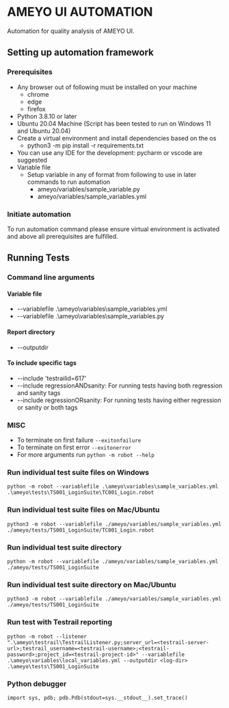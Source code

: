 # AMEYO UI AUTOMATION
Automation for quality analysis of AMEYO UI.

## Setting up automation framework
### Prerequisites
- Any browser out of following must be installed on your machine
  - chrome
  - edge
  - firefox
- Python 3.8.10 or later
- Ubuntu 20.04 Machine (Script has been tested to run on Windows 11 and Ubuntu 20.04)
- Create a virtual environment and install dependencies based on the os
  - python3 -m pip install -r requirements.txt
- You can use any IDE for the development: pycharm or vscode are suggested
- Variable file
  - Setup variable in any of format from following to use in later commands to run automation
    - ameyo/variables/sample_variable.py
    - ameyo/variables/sample_variables.yml
### Initiate automation 
To run automation command please ensure virtual environment is activated and above all prerequisites are fulfilled.


## Running Tests

### Command line arguments
#### Variable file
  - --variablefile .\ameyo\variables\sample_variables.yml
  - --variablefile .\ameyo\variables\sample_variables.py
#### Report directory
  - --outputdir <path-to-dir>
#### To include specific tags
  - --include 'testrailid=617' 
  - --include regressionANDsanity: For running tests having both regression and sanity tags
  - --include regressionORsanity: For running tests having either regression or sanity or both tags
### MISC
  - To terminate on first failure `--exitonfailure`
  - To terminate on first error `--exitonerror`
  - For more arguments run `python -m robot --help`


### Run individual test suite files on Windows
`python -m robot --variablefile .\ameyo\variables\sample_variables.yml .\ameyo\tests\TS001_LoginSuite\TC001_Login.robot`

### Run individual test suite files on Mac/Ubuntu
`python3 -m robot --variablefile ./ameyo/variables/sample_variables.yml ./ameyo/tests/TS001_LoginSuite/TC001_Login.robot`

### Run individual test suite directory
`python -m robot --variablefile ./ameyo/variables/sample_variables.yml ./ameyo/tests/TS001_LoginSuite` 

### Run individual test suite directory on Mac/Ubuntu
`python3 -m robot --variablefile ./ameyo/variables/sample_variables.yml ./ameyo/tests/TS001_LoginSuite`

### Run test with Testrail reporting
`python -m robot --listener ".\ameyo\testrail\TestrailListener.py;server_url=<testrail-server-url>;testrail_username=<testrail-username>;<testrail-password>;project_id=<testrail-project-id>" --variablefile .\ameyo\variables\local_variables.yml --outputdir <log-dir> .\ameyo\tests\TS001_LoginSuite`

### Python debugger
`import sys, pdb; pdb.Pdb(stdout=sys.__stdout__).set_trace()`